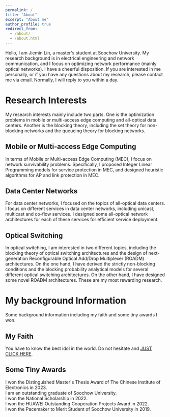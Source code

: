 ```yaml
---
permalink: /
title: "About"
excerpt: "About me"
author_profile: true
redirect_from: 
  - /about/
  - /about.html
---
```


Hello, I am Jiemin Lin, a master's student at Soochow University. My research background is in electrical engineering and network communication, and I focus on optimizing network performance (mainly optical networks). I have a cheerful disposition. If you are interested in me personally, or if you have any questions about my research, please contact me via email. Normally, I will reply to you within a day.

Research Interests
======  
My research interests mainly include two parts. One is the optimization problems in mobile or multi-access edge computing and all-optical data centers. Another is the blocking theory, including the set theory for non-blocking networks and the queueing theory for blocking networks.

Mobile or Multi-access Edge Computing
------ 
In terms of Mobile or Multi-access Edge Computing (MEC), I focus on network survivability problems. Specifically, I proposed Integer Linear Programming models for service protection in MEC, and designed heuristic algorithms for AP and link protection in MEC.

Data Center Networks
------ 
For data center networks, I focused on the topics of all-optical data centers. I focus on different services in data center networks, including unicast, multicast and co-flow services. I designed some all-optical network architectures for each of these services for efficient service deployment.

Optical Switching
------
In optical switching, I am interested in two different topics, including the blocking theory of optical switching architectures and the design of next-generation Reconfigurable Optical Add/Drop Multiplexer (ROADM) architectures. On the one hand, I have derived the strictly non-blocking conditions and the blocking probability analytical models for several different optical switching architectures. On the other hand, I have designed some novel ROADM architectures. These are my most rewarding research.

My background Information
======  
Some background information including my faith and some tiny awards I won.

My Faith
------ 
You have to know the best idol in the world. Do not hesitate and [JUST CLICK HERE](https://space.bilibili.com/672328094/).  

Some Tiny Awards
------
I won the Distinguished Master's Thesis Award of The Chinese Institute of Electronics in 2023.  
I am an outstanding graduate of Soochow University.  
I won the National Scholarship in 2022.  
I won the HUAWEI Outstanding Cooperation Projects Award in 2022.  
I won the Pacemaker to Merit Student of Soochow University in 2019.  
